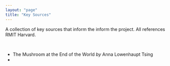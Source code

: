 ```yaml
---
layout: "page"
title: "Key Sources"
---
```


A collection of key sources that inform the inform the project.
All references RMIT Harvard.

<br />

- The Mushroom at the End of the World *by* Anna Lowenhaupt Tsing
- 